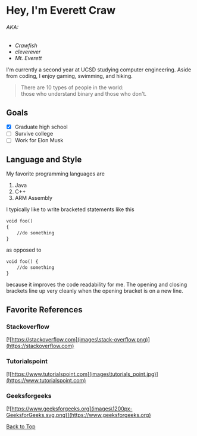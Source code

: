 # Hey, I'm Everett Craw
###### AKA:
- _Crawfish_
- _cleverever_
- _Mt. Everett_

I'm currently a second year at UCSD studying computer engineering. Aside from coding, I enjoy gaming, swimming, and hiking.

>There are 10 types of people in the world:<br />those who understand binary and those who don't.

## Goals
- [X] Graduate high school
- [ ] Survive college
- [ ] Work for Elon Musk

## Language and Style
My favorite programming languages are
1. Java
2. C++
3. ARM Assembly

I typically like to write bracketed statements like this
```
void foo()
{
    //do something
}
```
as opposed to
```
void foo() {
    //do something
}
```
because it improves the code readability for me. The opening and closing brackets line up very cleanly when the opening bracket is on a new line.

## Favorite References
### Stackoverflow
[![https://stackoverflow.com](images\stack-overflow.png)](https://stackoverflow.com)
### Tutorialspoint
[![https://www.tutorialspoint.com](images\tutorials_point.jpg)](https://www.tutorialspoint.com)
### Geeksforgeeks
[![https://www.geeksforgeeks.org](images\1200px-GeeksforGeeks.svg.png)](https://www.geeksforgeeks.org)

[Back to Top](#hey-im-everett-craw)